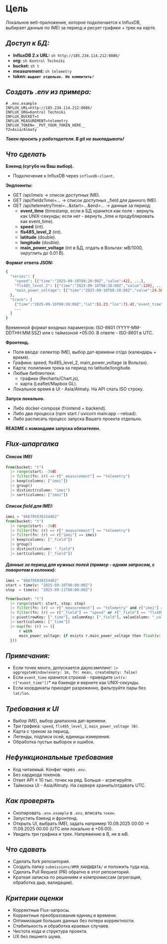 # Цель
Локальное веб-приложение, которое подключается к InfluxDB, выбирает данные по IMEI за период и рисует графики + трек на карте.

## _Доступ к БД:_
- **InfluxDB 2.x URL:** ```sh http://185.234.114.212:8086/```
- **org:** ```sh Kontrol Techniki```
- **bucket:** ```sh t```
- **measurement:** ```sh telemetry```
- **token:** ***```выдают отдельно. Не коммитить!```***

## _Создать .env из примера:_

```
# .env.example
INFLUX_URL=http://185.234.114.212:8086/
INFLUX_ORG=Kontrol Techniki
INFLUX_BUCKET=t
INFLUX_MEASUREMENT=telemetry
INFLUX_TOKEN=__PUT_YOUR_TOKEN_HERE__
TZ=Asia/Almaty
```

***Токен просить у работодателя. В git не выкладывать!***

## _Что сделать_

**Бэкенд (сугубо на Ваш выбор).**

- Подключение к InfluxDB через ```influxdb-client.```

**Эндпоинты:**
- GET /api/imeis → список доступных IMEI.
- GET /api/fields?imei=... → список доступных _field для данного IMEI.
- GET /api/telemetry?imei=...&start=...&end=... → данные за период:
    - **event_time** (timestamp, если в БД хранится как поле - вернуть как UNIX-секунды; если нет - вернуть _time и продублировать как event_time).
    - **speed** (int).
    - **fls485_level_2** (int).
    - **latitude** (double).
    - **longitude** (double).
    - **main_power_voltage** (int в БД, отдать в Вольтах: мВ/1000, округлить до 0.01 В).

**Формат ответа JSON:**
```sh 
{
  "series": {
    "speed": [{"time":"2025-09-10T08:20:00Z","value":42}, ...],
    "fls485_level_2": [{"time":"2025-09-10T08:20:00Z","value":120}, ...],
    "main_power_voltage": [{"time":"2025-09-10T08:20:00Z","value":24.56}, ...]
  },
  "track": [
    {"time":"2025-09-10T08:20:00Z","lat":51.23,"lon":71.42,"event_time":1694334000},
    ...
  ]
}
```
Временной формат входных параметров: ISO-8601 (YYYY-MM-DDTHH:MM:SSZ) или с таймзоной +05:00. В ответе - ISO-8601 в UTC.

**Фронтенд.**
- Поля ввода: селектор IMEI, выбор дат-времени от/до (календарь + время).
- Графики: speed, fls485_level_2, main_power_voltage (в Вольтах).
- Карта: полилиния трека за период по latitude/longitude.
- Любые библиотеки: 
    - графики (Recharts/Chart.js),
    - карта (Leaflet/Mapbox GL).
- Локальное время в UI - Asia/Almaty. На API слать ISO строку.

**Запуск локально.**
- Либо docker-compose (frontend + backend).
- Либо два процесса (npm start / uvicorn main:app --reload).
- Либо расписать процесс запуска Вашего проекта отдельно.

**README с командами запуска обязателен.**

## _Flux-шпаргалка_

#### _Список IMEI_
```py
from(bucket: "t")
  |> range(start: -30d)
  |> filter(fn: (r) => r["_measurement"] == "telemetry")
  |> keep(columns: ["imei"])
  |> group()
  |> distinct(column: "imei")
  |> sort(columns: ["imei"])
```

#### _Список _field для IMEI:__
```py
imei = "866795038154462"
from(bucket: "t")
  |> range(start: -30d)
  |> filter(fn: (r) => r["_measurement"] == "telemetry")
  |> filter(fn: (r) => r["imei"] == imei)
  |> keep(columns: ["_field"])
  |> group()
  |> distinct(column: "_field")
  |> sort(columns: ["_field"])
```

#### _Данные за период для нужных полей (пример - одним запросом, с поворотом в колонки):_
```py
imei = "866795038154462"
start = time(v: "2025-09-10T00:00:00Z")
stop  = time(v: "2025-09-11T00:00:00Z")

from(bucket: "t")
  |> range(start: start, stop: stop)
  |> filter(fn: (r) => r["_measurement"] == "telemetry" and r["imei"] == imei)
  |> filter(fn: (r) => r["_field"] == "speed" or r["_field"] == "fls485_level_2" or r["_field"] == "latitude" or r["_field"] == "longitude" or r["_field"] == "main_power_voltage" or r["_field"] == "event_time")
  |> pivot(rowKey: ["_time"], columnKey: ["_field"], valueColumn: "_value")
  |> sort(columns: ["_time"])
  |> map(fn: (r) => ({
      r with
      main_power_voltage: if exists r.main_power_voltage then float(v: r.main_power_voltage) / 1000.0 else  float(v: 0.0)
  }))
```

## _Примечания:_

 - Если точек много, допускается даунсэмплинг:
```|> aggregateWindow(every: 1m, fn: mean, createEmpty: false)```
- Если ```event_time``` хранится строкой - приведите ```int(v: r["event_time"])```* на бэкенде и верните как UNIX-секунды.
- Если координаты приходят разреженно, фильтруйте пары без ```lat/lon```.

## _Требования к UI_
- Выбор IMEI, выбор диапазона дат-времени.
- Три графика: ```speed```, ```fls485_level_2```, ```main_power_voltage (В)```.
- Карта с треком за период.
- Легенды, подписи осей, единицы измерения.
- Обработка пустых выборок и ошибок.

## _Нефункциональные требования_
- Код читаемый. Конфиг через ```.env```.
- Без хардкода токенов.
- Ответ API ≤ 10 тыс. точек на ряд. Больше - агрегируйте.
- Таймзона UI - Asia/Almaty. На сервере хранить/отдавать UTC.

## _Как проверять_
- Скопировать ```.env.example``` в ```.env```, вписать ```токен```.
- Запустить бэкенд и фронтенд.
- Открыть UI, выбрать IMEI, задать например 10.09.2025 00:00 → 11.09.2025 00:00 (UTC или локально в +05:00).
- Увидеть три графика и трек. Напряжение в В, не в мВ.

## _Что сдавать_
- Сделать fork репозитория.
- Создать папку `submissions/ИМЯ_КАНДИДАТА/` и положить туда код.
- Сделать Pull Request (PR) обратно в этот репозиторий.
- Краткая записка по решениям и компромиссам (агрегация, обработка дыр, валидации).

## _Критерии оценки_
- Корректные Flux-запросы.
- Корректные преобразования единиц и времени.
- Оптимизация больших данных без потери корректности.
- Стабильность и обработка краевых случаев.
- Чистота кода и структура проекта.
- UX без лишнего шума.
